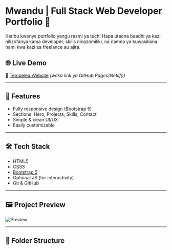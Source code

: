 # Mwandu | Full Stack Web Developer Portfolio 🚀

Karibu kwenye portfolio yangu rasmi ya tech! Hapa utaona baadhi ya kazi nilizofanya kama developer, skills ninazomiliki, na namna ya kuwasiliana nami kwa kazi za freelance au ajira.

## 🌐 Live Demo
🔗 [Tembelea Website](https://your-username.github.io/your-repo/) *(weka link ya GitHub Pages/Netlify)*

---

## 📌 Features
- Fully responsive design (Bootstrap 5)
- Sections: Hero, Projects, Skills, Contact
- Simple & clean UI/UX
- Easily customizable

---

## 🛠️ Tech Stack
- HTML5
- CSS3
- [Bootstrap 5](https://getbootstrap.com)
- Optional JS (for interactivity)
- Git & GitHub

---

## 🖼️ Project Preview

![Preview](img/preview.png)

---

## 🧰 Folder Structure

